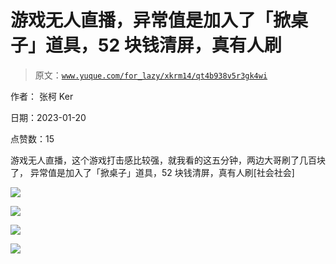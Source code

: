 # 游戏无人直播，异常值是加入了「掀桌子」道具，52 块钱清屏，真有人刷

> 原文：[`www.yuque.com/for_lazy/xkrm14/qt4b938v5r3gk4wi`](https://www.yuque.com/for_lazy/xkrm14/qt4b938v5r3gk4wi)

作者： 张柯 Ker 

日期：2023-01-20 

点赞数：15 

游戏无人直播，这个游戏打击感比较强，就我看的这五分钟，两边大哥刷了几百块了， 异常值是加入了「掀桌子」道具，52 块钱清屏，真有人刷[社会社会] 

![](img/6712a7b60ea3bf87ac957952dbf5107c.png) 

![](img/d56b2ca97c52d428a7227ec1dfbe0f8a.png) 

![](img/3c6a3a1a0ed7a4e922c7b0caced7f138.png) 

![](img/cbf5d7b014eebb9c3c7566b628e50084.png) 

